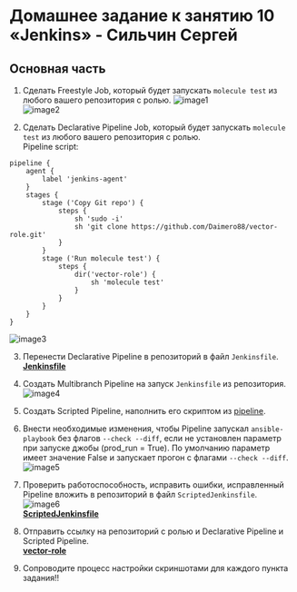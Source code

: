 # Домашнее задание к занятию 10 «Jenkins» - Сильчин Сергей

## Основная часть

1. Сделать Freestyle Job, который будет запускать `molecule test` из любого вашего репозитория с ролью.
   ![image1](https://github.com/user-attachments/assets/f8627cde-b9df-4f60-95e9-c0450d2b87bd)  
   ![image2](https://github.com/user-attachments/assets/f08d758d-b67b-4255-812a-1f9ad0a83514)  

2. Сделать Declarative Pipeline Job, который будет запускать `molecule test` из любого вашего репозитория с ролью.  
   Pipeline script:  
```
pipeline {
    agent {
        label 'jenkins-agent'
    }
    stages {
        stage ('Copy Git repo') {
            steps {
                sh 'sudo -i'
                sh 'git clone https://github.com/Daimero88/vector-role.git'
            }
        }
        stage ('Run molecule test') {
            steps {
                dir('vector-role') {
                    sh 'molecule test'
                }
            }
        }
    }
}
```  
![image3](https://github.com/user-attachments/assets/7a114ed4-495e-4eda-a8cf-9101af9df8cb)  


3. Перенести Declarative Pipeline в репозиторий в файл `Jenkinsfile`.  
   [**Jenkinsfile**](https://github.com/Daimero88/vector-role/blob/main/Jenkinsfile)  
4. Создать Multibranch Pipeline на запуск `Jenkinsfile` из репозитория.  
![image4](https://github.com/user-attachments/assets/c567307b-b966-4b8e-94c1-be98d862c27d)  

5. Создать Scripted Pipeline, наполнить его скриптом из [pipeline](./pipeline).
6. Внести необходимые изменения, чтобы Pipeline запускал `ansible-playbook` без флагов `--check --diff`, если не установлен параметр при запуске джобы (prod_run = True). По умолчанию параметр имеет значение False и запускает прогон с флагами `--check --diff`.  
![image5](https://github.com/user-attachments/assets/17ea73fa-8cc9-4dcc-ba1b-bcc560d6fb7a)  

7. Проверить работоспособность, исправить ошибки, исправленный Pipeline вложить в репозиторий в файл `ScriptedJenkinsfile`.  
![image6](https://github.com/user-attachments/assets/a910a6f8-ca2f-48bd-8417-1ed5e9eb3e71)  
[**ScriptedJenkinsfile**](https://github.com/Daimero88/vector-role/blob/main/ScriptedJenkinsfile)  
8. Отправить ссылку на репозиторий с ролью и Declarative Pipeline и Scripted Pipeline.  
[**vector-role**](https://github.com/Daimero88/vector-role)  
9. Сопроводите процесс настройки скриншотами для каждого пункта задания!!
